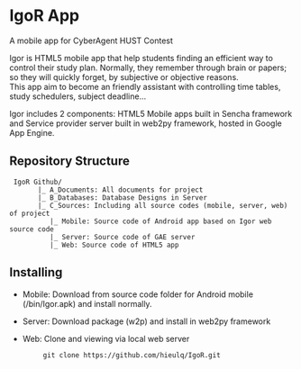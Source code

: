 IgoR App
===============

A mobile app for CyberAgent HUST Contest

Igor is HTML5 mobile app that help students finding an efficient way to control their study plan. Normally, they remember through brain or papers; so they will quickly forget, by subjective or objective reasons.  
This app aim to become an friendly assistant with controlling time tables, study schedulers, subject deadline...

Igor includes 2 components: HTML5 Mobile apps built in Sencha framework and Service provider server built in web2py framework, hosted in Google App Engine.

## Repository Structure


     IgoR Github/
           |_ A_Documents: All documents for project    
           |_ B_Databases: Database Designs in Server
           |_ C_Sources: Including all source codes (mobile, server, web) of project   
              |_ Mobile: Source code of Android app based on Igor web source code
              |_ Server: Source code of GAE server   
              |_ Web: Source code of HTML5 app
                         
## Installing

* Mobile: Download from source code folder for Android mobile (/bin/Igor.apk) and install normally.
* Server: Download package (w2p) and install in web2py framework
* Web: Clone and viewing via local web server

           git clone https://github.com/hieulq/IgoR.git
